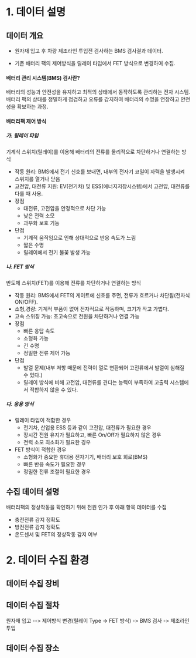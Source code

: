 # 1. 데이터 설명
## 데이터 개요
- 원자재 입고 후 차량 제조라인 투입전 검사하는 BMS 검사결과 데이터.

- 기존 배터리 팩의 제어방식을 릴레이 타입에서 FET 방식으로 변경하여 수집.

#### 배터리 관리 시스템(BMS) 검사란?
배터리의 성능과 안전성을 유지하고 최적의 상태에서 동작하도록 관리하는 전자 시스템.
배터리 팩의 상태를 정밀하게 점검하고 오류를 감지하여 배터리의 수명을 연장하고 안전성을 확보하는 과정.

#### 배터리팩 제어 방식
##### 가. 릴레이 타입
기계식 스위치(릴레이)를 이용해 배터리의 전류를 물리적으로 차단하거나 연결하는 방식

- 작동 원리: BMS에서 전기 신호를 보내면, 내부의 전자기 코일이 자력을 발생시켜 스위치를 열거나 닫음
- 고전압, 대전류 지원: EV(전기차) 및 ESS(에너지저장시스템)에서 고전압, 대전류를 다룰 때 사용.
- 장점
  - 대전류, 고전압을 안정적으로 차단 가능
  - 낮은 전력 소모
  - 과부화 보호 기능
- 단점
  - 기계적 움직임으로 인해 상대적으로 반응 속도가 느림
  - 짧은 수명
  - 릴레이에서 전기 불꽃 발생 가능
  
##### 나. FET 방식
반도체 스위치(FET)를 이용해 전류를 차단하거나 연결하는 방식

- 작동 원리: BMS에서 FET의 게이트에 신호를 주면, 전류가 흐르거나 차단됨(전자식 ON/OFF).
- 소형,경량: 기계적 부품이 없어 전자적으로 작동하며, 크기가 작고 가볍다.
- 고속 스위칭 가능: 초고속으로 전원을 차단하거나 연결 가능
- 장점
  - 빠른 응답 속도
  - 소형화 가능
  - 긴 수명
  - 정밀한 전류 제어 가능
- 단점
  - 발열 문제(내부 저항 때문에 전력이 열로 변환되어 고전류에서 발열이 심해질 수 있다.)
  - 릴레이 방식에 비해 고전압, 대전류를 견디는 능력이 부족하여 고출력 시스템에서 적합하지 않을 수 있다.
##### 다. 응용 방식
- 릴레이 타입이 적합한 경우
  - 전기차, 산업용 ESS 등과 같이 고전압, 대전류가 필요한 경우
  - 장시간 전원 유지가 필요하고, 빠른 On/Off가 필요하지 않은 경우
  - 전력 소모 최소화가 필요한 경우
- FET 방식이 적합한 경우
  - 소형화가 중요한 휴대용 전자기기, 배터리 보호 회로(BMS)
  - 빠른 반응 속도가 필요한 경우
  - 정밀한 전류 조절이 필요한 경우
## 수집 데이터 설명
배터리팩의 정상작동을 확인하기 위해 전원 인가 후 아래 항목 데이터를 수집

- 충전전류 감지 정확도
- 방전전류 감지 정확도
- 온도센서 및 FET의 정상작동 감지 여부 

# 2. 데이터 수집 환경
## 데이터 수집 장비
## 데이터 수집 절차
원자재 입고 --> 제어방식 변경(릴레이 Type -> FET 방식) -> BMS 검사 -> 제조라인 투입
## 데이터 수집 장소
